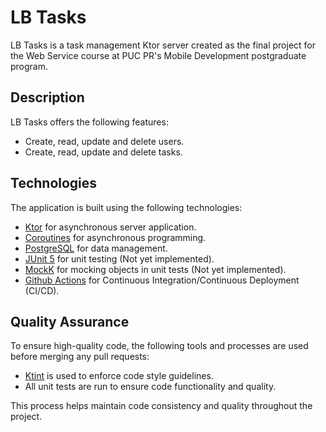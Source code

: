 # LB Tasks

LB Tasks is a task management Ktor server created as the final project for the Web Service course at PUC PR's Mobile Development postgraduate program. 

## Description

LB Tasks offers the following features:
* Create, read, update and delete users.
* Create, read, update and delete tasks.

## Technologies

The application is built using the following technologies:

* [Ktor](https://ktor.io) for asynchronous server application.
* [Coroutines](https://kotlinlang.org/docs/coroutines-overview.html) for asynchronous programming.
* [PostgreSQL]([https://developer.android.com/reference/androidx/lifecycle/ViewModel](https://www.postgresql.org)) for data management.
* [JUnit 5](https://junit.org/junit5/docs/current/user-guide) for unit testing (Not yet implemented).
* [MockK](https://mockk.io) for mocking objects in unit tests (Not yet implemented).
* [Github Actions](https://docs.github.com/pt/actions/learn-github-actions) for Continuous Integration/Continuous Deployment (CI/CD).

## Quality Assurance

To ensure high-quality code, the following tools and processes are used before merging any pull requests:

* [Ktint](https://pinterest.github.io/ktlint/) is used to enforce code style guidelines.
* All unit tests are run to ensure code functionality and quality.

This process helps maintain code consistency and quality throughout the project.

